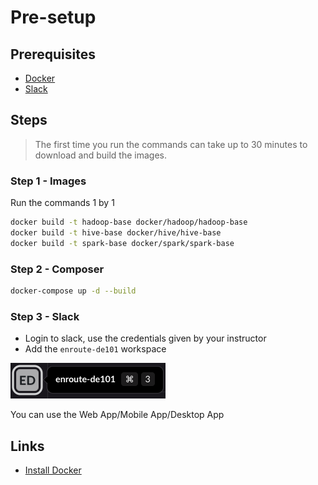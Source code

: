 # Pre-setup

## Prerequisites

* [Docker][install_docker]
* [Slack][slack]

## Steps

>The first time you run the commands can take up to 30 minutes to download and build the images.

### Step 1 - Images

Run the commands 1 by 1

```sh
docker build -t hadoop-base docker/hadoop/hadoop-base
docker build -t hive-base docker/hive/hive-base
docker build -t spark-base docker/spark/spark-base
```

### Step 2 - Composer

```sh
docker-compose up -d --build
```

### Step 3 - Slack

* Login to slack, use the credentials given by your instructor
* Add the `enroute-de101` workspace

![img](./img/slack-de101.png)

You can use the Web App/Mobile App/Desktop App

## Links

* [Install Docker][install_docker]

[install_docker]: https://docs.docker.com/engine/install/
[slack]: https://slack.com
